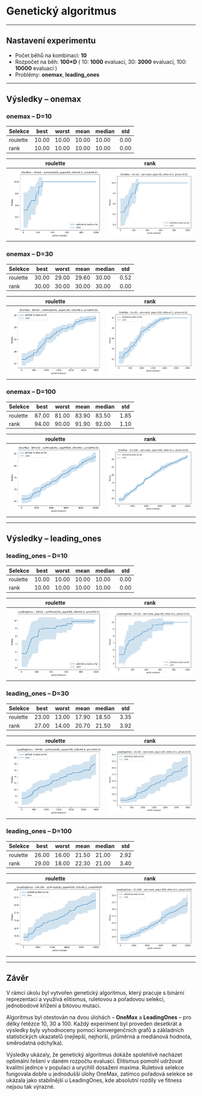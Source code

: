 # Genetický algoritmus


---

## Nastavení experimentu

- Počet běhů na kombinaci: **10**
- Rozpočet na běh: **100×D** ( 10: **1000** evaluací, 30: **3000** evaluací, 100: **10000** evaluací )
- Problémy: **onemax**, **leading_ones**

---

## Výsledky – onemax

### onemax – D=10

| Selekce | best | worst | mean | median | std |
|---------|------|-------|------|--------|-----|
| roulette | 10.00 | 10.00 | 10.00 | 10.00 | 0.00 |
| rank | 10.00 | 10.00 | 10.00 | 10.00 | 0.00 |

| roulette | rank |
| --- | --- |
| ![roulette](charts/onemax/10/roulette.png) | ![rank](charts/onemax/10/rank.png) |

### onemax – D=30

| Selekce | best | worst | mean | median | std |
|---------|------|-------|------|--------|-----|
| roulette | 30.00 | 29.00 | 29.60 | 30.00 | 0.52 |
| rank | 30.00 | 30.00 | 30.00 | 30.00 | 0.00 |

| roulette | rank |
| --- | --- |
| ![roulette](charts/onemax/30/roulette.png) | ![rank](charts/onemax/30/rank.png) |

### onemax – D=100

| Selekce | best | worst | mean | median | std |
|---------|------|-------|------|--------|-----|
| roulette | 87.00 | 81.00 | 83.90 | 83.50 | 1.85 |
| rank | 94.00 | 90.00 | 91.90 | 92.00 | 1.10 |

| roulette | rank |
| --- | --- |
| ![roulette](charts/onemax/100/roulette.png) | ![rank](charts/onemax/100/rank.png) |


---

## Výsledky – leading_ones

### leading_ones – D=10

| Selekce | best | worst | mean | median | std |
|---------|------|-------|------|--------|-----|
| roulette | 10.00 | 10.00 | 10.00 | 10.00 | 0.00 |
| rank | 10.00 | 10.00 | 10.00 | 10.00 | 0.00 |

| roulette | rank |
| --- | --- |
| ![roulette](charts/leading_ones/10/roulette.png) | ![rank](charts/leading_ones/10/rank.png) |

### leading_ones – D=30

| Selekce | best | worst | mean | median | std |
|---------|------|-------|------|--------|-----|
| roulette | 23.00 | 13.00 | 17.90 | 18.50 | 3.35 |
| rank | 27.00 | 14.00 | 20.70 | 21.50 | 3.92 |

| roulette | rank |
| --- | --- |
| ![roulette](charts/leading_ones/30/roulette.png) | ![rank](charts/leading_ones/30/rank.png) |

### leading_ones – D=100

| Selekce | best | worst | mean | median | std |
|---------|------|-------|------|--------|-----|
| roulette | 26.00 | 16.00 | 21.50 | 21.00 | 2.92 |
| rank | 29.00 | 18.00 | 22.30 | 21.00 | 3.40 |

| roulette | rank |
| --- | --- |
| ![roulette](charts/leading_ones/100/roulette.png) | ![rank](charts/leading_ones/100/rank.png) |


---

## Závěr

V rámci úkolu byl vytvořen genetický algoritmus, který pracuje s binární reprezentací a využívá elitismus, ruletovou a pořadovou selekci, jednobodové křížení a bitovou mutaci.

Algoritmus byl otestován na dvou úlohách – **OneMax** a **LeadingOnes** – pro délky řetězce 10, 30 a 100. Každý experiment byl proveden desetkrát a výsledky byly vyhodnoceny pomocí konvergenčních grafů a základních statistických ukazatelů (nejlepší, nejhorší, průměrná a mediánová hodnota, směrodatná odchylka).

Výsledky ukázaly, že genetický algoritmus dokáže spolehlivě nacházet optimální řešení v daném rozpočtu evaluací. Elitismus pomohl udržovat kvalitní jedince v populaci a urychlil dosažení maxima. Ruletová selekce fungovala dobře u jednodušší úlohy OneMax, zatímco pořadová selekce se ukázala jako stabilnější u LeadingOnes, kde absolutní rozdíly ve fitness nejsou tak výrazné.

